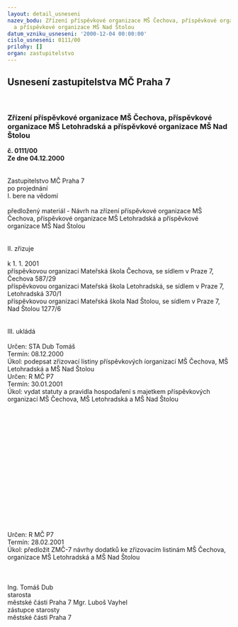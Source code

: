 ```yaml
---
layout: detail_usneseni
nazev_bodu: Zřízení příspěvkové organizace MŠ Čechova, příspěvkové organizace MŠ Letohradská
  a příspěvkové organizace MŠ Nad Štolou
datum_vzniku_usneseni: '2000-12-04 00:00:00'
cislo_usneseni: 0111/00
prilohy: []
organ: zastupitelstvo
---
```

<div id="ucUsn_pList" class="usn">
	<span><h2>Usnesení zastupitelstva MČ Praha 7 </h2>
<br></span><div class="standBody">
<span><h3>Zřízení příspěvkové organizace MŠ Čechova, příspěvkové organizace MŠ Letohradská a příspěvkové organizace MŠ Nad Štolou</h3></span><div class="center">
		<strong>č. 0111/00</strong><br>
	</div>
<div class="center">
		<strong>Ze dne 04.12.2000</strong><br><br>
	</div> <br>Zastupitelstvo MČ Praha 7<br>po projednání<br>I.	bere na vědomí<br><br> předložený materiál - Návrh na zřízení příspěvkové organizace MŠ Čechova, příspěvkové organizace MŠ Letohradská a příspěvkové organizace MŠ Nad Štolou<br><br><br>II.	zřizuje<br><br>k 1. 1. 2001<br>příspěvkovou organizaci Mateřská škola Čechova, se sídlem v Praze 7, Čechova 587/29<br>příspěvkovou organizaci Mateřská škola Letohradská, se sídlem v Praze 7, Letohradská 370/1<br>příspěvkovou organizaci Mateřská škola  Nad Štolou, se sídlem v Praze 7, Nad Štolou 1277/6<br><br><br>III.	ukládá <br><br>  Určen:	     	STA Dub Tomáš<br>Termín: 08.12.2000<br>Úkol:	podepsat zřizovací listiny příspěvkových íorganizací MŠ Čechova, MŠ Letohradská a MŠ Nad Štolou<br>   Určen:	     	R MČ P7<br>Termín: 30.01.2001<br>Úkol:	vydat statuty a pravidla hospodaření s majetkem příspěvkových organizací MŠ Čechova, MŠ Letohradská a MŠ Nad Štolou<br> <br><br><br><br><br><br><br><br><br><br><br><br><br><br><br><br><br> Určen:	     	R MČ P7<br>Termín: 28.02.2001<br>Úkol:	předložit ZMČ-7 návrhy dodatků ke zřizovacím listinám  MŠ Čechova, organizace MŠ Letohradská a MŠ Nad Štolou<br> <br><br>  	 <br>Ing. Tomáš Dub <br>starosta<br>městské části Praha 7	Mgr. Luboš Vayhel <br>zástupce starosty<br>městské části Praha 7<br>	<br>
</div>
</div>